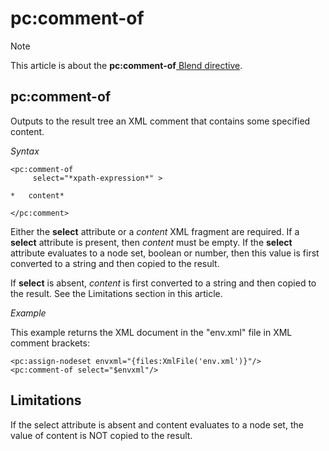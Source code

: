 # pc:comment-of



> [!NOTE]
> This article is about the **pc:comment-of**[ Blend directive](/docs/Repositories/Blend%20directives).

## **pc:comment-of**

Outputs to the result tree an XML comment that contains some specified content.

*Syntax*

```
<pc:comment-of
     select="*xpath-expression*" >

*   content*

</pc:comment>
```

Either the **select** attribute or a *content* XML fragment are required. If a **select** attribute is present, then *content* must be empty. If the **select** attribute evaluates to a node set, boolean or number, then this value is first converted to a string and then copied to the result.

If **select** is absent, *content* is first converted to a string and then copied to the result. See the Limitations section in this article.

*Example*

This example returns the XML document in the "env.xml" file in XML comment brackets:

```language-xml
<pc:assign-nodeset envxml="{files:XmlFile('env.xml')}"/>
<pc:comment-of select="$envxml"/>
```

## Limitations

If the select attribute is absent and content evaluates to a node set, the value of content is NOT copied to the result.